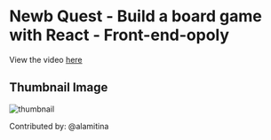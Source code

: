 # Newb Quest - Build a board game with React - Front-end-opoly

View the video [here](https://www.youtube.com/watch?v=zUkrx1Vd1G4)

## Thumbnail Image

![thumbnail](https://i.imgur.com/6pMvsV0.jpg)

Contributed by: @alamitina
